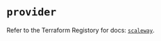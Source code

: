 # `provider`

Refer to the Terraform Registory for docs: [`scaleway`](https://registry.terraform.io/providers/scaleway/scaleway/2.39.0/docs).
